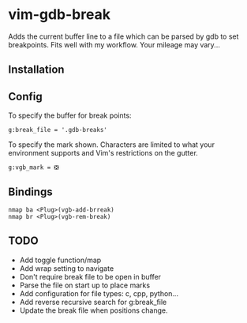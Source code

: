 # vim-gdb-break

Adds the current buffer line to a file which can be parsed by gdb to set breakpoints.  Fits well with my workflow. Your
mileage may vary...

## Installation


## Config

To specify the buffer for break points:

```vim
g:break_file = '.gdb-breaks'
```

To specify the mark shown.  Characters are limited to what your environment supports and Vim's restrictions on the
gutter.

```vim
g:vgb_mark = ❎
```

## Bindings

```vim
nmap ba <Plug>(vgb-add-brreak)
nmap br <Plug>(vgb-rem-break)
```

## TODO

* Add toggle function/map
* Add wrap setting to navigate
* Don't require break file to be open in buffer
* Parse the file on start up to place marks
* Add configuration for file types: c, cpp, python...
* Add reverse recursive search for g:break_file
* Update the break file when positions change.
